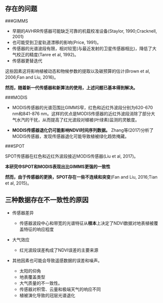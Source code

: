 ## 存在的问题
###GIMMS
* 早期的AVHRR传感器可能缺乏可靠的机载校准设备(Staylor, 1990;Cracknell, 2001)
* 也可能受到卫星轨道漂移的影响(Price, 1991)。
* 传感器的光谱波段有限，相对较宽(与最近发射的卫星传感器相比)，降低了大气校正的精度(Tanre et al, 1992)。
* 传感器更替迭代
  

这些因素这将影响植被动态和物候参数的提取以及碳预算的估计(Brown et al, 2006;Fan and Liu, 2016)。


**然而，随着新一代传感器和新算法的使用，上述问题已基本得到解决。**

###MODIS
* MODIS传感器的光谱范围比GIMMS窄，红色和近红外波段分别为620-670 nm和841-876 nm。这样的优点是MODIS传感器的近红外波段消除了部分大气水汽的干扰，从而提高了红光波段对植被(叶绿素)监测的灵敏度。


* **MODIS传感器退化仍可能影响NDVI时间序列数据。** Zhang等(2017)分析了MODIS传感器，发现传感器退化可能导致植被绿化趋势掩藏。

###SPOT

SPOT传感器在红色和近红外波段接近MODIS传感器(Liu et al, 2017)。

**本研究中SPOT和MODIS表现出比GIMMS更强的一致性**

**然而，由于传感器的更换，SPOT存在一些不连续和突变**(Fan and Liu, 2016;Tian et al, 2015)。




## 三种数据存在不一致性的原因
* 传感器差异
    * 传感器波段中心和带宽的光谱特征从**根本**上决定了NDVI数据对地表植被覆盖特征的响应程度
* 大气效应
    * 红光波段误差构成了NDVI误差的主要来源

* 其他因素也可能会导致遥感数据的误差和噪声。
    * 太阳的仰角
    * 地表覆盖类型
    * 大气质量的不一致性。
    * 传感器对积雪、云量和极端天气的响应不同
    * 植被演化导致的冠层光谱退化

  


  